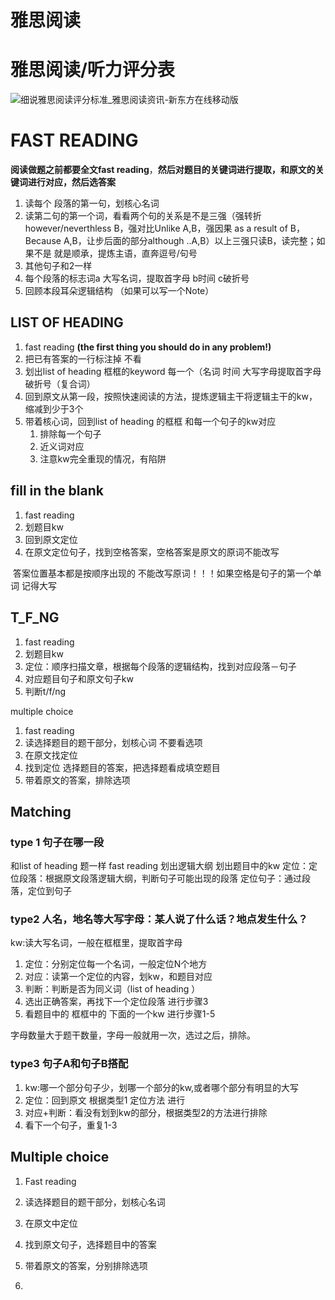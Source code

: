 # 雅思阅读


<!--more-->

# 雅思阅读/听力评分表

![细说雅思阅读评分标准_雅思阅读资讯-新东方在线移动版](https://media8.smartstudy.com/atheneBackend/1582509091292VkW2D9.png)

# FAST READING 

**阅读做题之前都要全文fast reading**，**然后对题目的关键词进行提取，和原文的关键词进行对应，然后选答案**

1. 读每个 段落的第一句，划核心名词
2. 读第二句的第一个词，看看两个句的关系是不是三强（强转折however/neverthless B，强对比Unlike A,B，强因果 as a result of B， Because A,B，让步后面的部分although ..A,B）以上三强只读B，读完整；如果不是 就是顺承，提炼主语，直奔逗号/句号
3. 其他句子和2一样
4. 每个段落的标志词a 大写名词，提取首字母 b时间 c破折号
5. 回顾本段耳朵逻辑结构 （如果可以写一个Note）

## LIST OF HEADING

1. fast reading **(the first thing you should do in any problem!)** 
2. 把已有答案的一行标注掉 不看
3. 划出list of heading 框框的keyword 每一个（名词 时间 大写字母提取首字母  破折号（复合词）
4. 回到原文从第一段，按照快速阅读的⽅法，提炼逻辑主干将逻辑主干的kw，缩减到少于3个
5. 带着核心词，回到list of heading 的框框 和每一个句子的kw对应
   1. 排除每一个句子
   2. 近义词对应
   3. 注意kw完全重现的情况，有陷阱

## fill in the blank

1. fast reading 
2. 划题目kw
3. 回到原文定位
4. 在原文定位句子，找到空格答案，空格答案是原文的原词不能改写 

​	答案位置基本都是按顺序出现的 不能改写原词！！！如果空格是句子的第一个单词 记得大写

## T_F_NG

1. fast reading
2. 划题目kw
3. 定位：顺序扫描⽂章，根据每个段落的逻辑结构，找到对应段落－句⼦
4. 对应题目句子和原文句子kw
5. 判断t/f/ng

multiple choice

1. fast reading 
2. 读选择题目的题干部分，划核心词 不要看选项
3. 在原文找定位
4. 找到定位 选择题目的答案，把选择题看成填空题目
5. 带着原文的答案，排除选项

## Matching

### type 1 句子在哪一段

和list of heading 题一样 
fast reading 划出逻辑大纲
划出题目中的kw
定位：定位段落：根据原文段落逻辑大纲，判断句子可能出现的段落
定位句子：通过段落，定位到句子

### type2 人名，地名等大写字母：某人说了什么话？地点发生什么？

kw:读大写名词，一般在框框里，提取首字母

1. 定位：分别定位每一个名词，一般定位N个地方
2. 对应：读第一个定位的内容，划kw，和题目对应
3. 判断：判断是否为同义词（list of heading ）
4. 选出正确答案，再找下一个定位段落 进行步骤3
5. 看题目中的 框框中的 下面的一个kw 进行步骤1-5

字母数量大于题干数量，字母一般就用一次，选过之后，排除。

### type3 句子A和句子B搭配

1. kw:哪一个部分句子少，划哪一个部分的kw,或者哪个部分有明显的大写
2. 定位：回到原文 根据类型1 定位方法 进行
3. 对应+判断：看没有划到kw的部分，根据类型2的方法进行排除
4. 看下一个句子，重复1-3

## Multiple choice

1. Fast reading
2. 读选择题目的题干部分，划核心名词
3. 在原文中定位
4. 找到原文句子，选择题目中的答案
5. 带着原文的答案，分别排除选项

1. 




